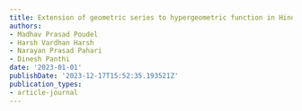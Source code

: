 ```yaml
---
title: Extension of geometric series to hypergeometric function in Hindu mathematics
authors:
- Madhav Prasad Poudel
- Harsh Vardhan Harsh
- Narayan Prasad Pahari
- Dinesh Panthi
date: '2023-01-01'
publishDate: '2023-12-17T15:52:35.193521Z'
publication_types:
- article-journal
---
```

